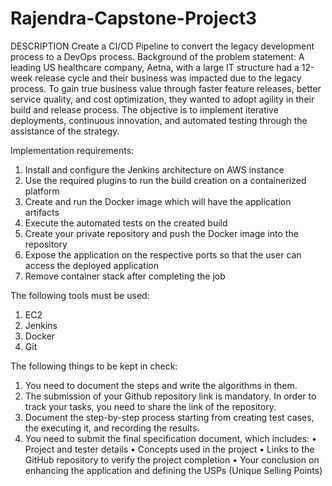 # Rajendra-Capstone-Project3
DESCRIPTION
Create a CI/CD Pipeline to convert the legacy development process to a DevOps process.
Background of the problem statement:
A leading US healthcare company, Aetna, with a large IT structure had a 12-week release cycle and their business was impacted due to the legacy process. To gain
true business value through faster feature releases, better service quality, and cost optimization, they wanted to adopt agility in their build and release process.
The objective is to implement iterative deployments, continuous innovation, and automated testing through the assistance of the strategy.

Implementation requirements:
1.	Install and configure the Jenkins architecture on AWS instance
2.	Use the required plugins to run the build creation on a containerized platform
3.	Create and run the Docker image which will have the application artifacts
4.	Execute the automated tests on the created build
5.	Create your private repository and push the Docker image into the repository
6.	Expose the application on the respective ports so that the user can access the deployed application
7.	Remove container stack after completing the job

The following tools must be used:
1.	EC2
2.	Jenkins
3.	Docker
4.	Git

The following things to be kept in check:
1.	You need to document the steps and write the algorithms in them.
2.	The submission of your Github repository link is mandatory. In order to track your tasks, you need to share the link of the repository.
3.	Document the step-by-step process starting from creating test cases, the executing it, and recording the results.
4.	You need to submit the final specification document, which includes:
•	Project and tester details
•	Concepts used in the project
•	Links to the GitHub repository to verify the project completion
•	Your conclusion on enhancing the application and defining the USPs (Unique Selling Points)
 
